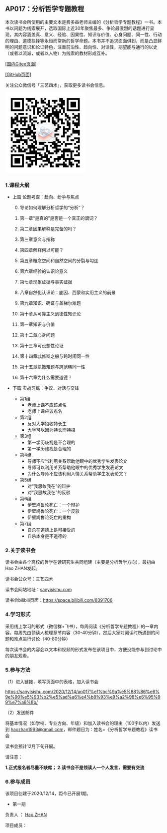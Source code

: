

## AP017：分析哲学专题教程

本次读书会所使用的主要文本是费多益老师主编的《分析哲学专题教程》一书。本书以问题为线索展开，选取国际上近30年聚焦最多、争论最激烈的话题进行呈现，其内容涵盖真、意义、经验、因果性、知识与价值、心身问题、同一性、行动的理由、道德抉择等永恒而常新的哲学命题。本书并不追求面面俱到，而是凸显鲜明的问题意识和论证特色，注重前沿性、趋向性、对话性，期望能与通行的以史（或者以流派，或者以人物）为线索的教材形成互补。

[[国内Gitee页面]](https://tquadrivium.gitee.io/athematicguidetoanalyticphilosophy)

[[GitHub页面]](https://tquadrivium.github.io/AThematicGuidetoAnalyticPhilosophy/)

关注公众微信号「三艺四术」，获取更多读书会信息。

![](img/qrcode.jpg)

### 1.课程大纲

- 上篇 论题考查：趋向、纷争与焦点

  0. 导论如何理解分析哲学的“分析”？

  1. 第一章“是真的”是否是一个真正的谓词？

  2. 第二章因果解释是完备的吗？

  3. 第三章意义与指称

  4. 第四章解释何以可能？

  5. 第五章概念空间和自然空间的分裂与勾连

  6. 第六章经验的认识论意义

  7. 第七章现象证据与事实证据
  8. 八章自然化认识论：蒯因、西蒙和实用主义的前景

  9. 第九章知识、确证与盖梯尔难题

  10. 第十章从可靠主义到德性知识论

  11. 第一章知识与价值

  12. 第十二章心身问题

  13. 第十三章可设想性论证

  14. 第十四章忒修斯之船与跨时间同一性

  15. 第十五章凯撒难题与跨范畴同一性

  16. 第十六章为什么需要道德？

- 下篇 实战习练：争议、对话与交锋

  - 第1组
    - 老师上课不应该点名
    - 老师上课应该点名
  - 第2组
    - 反对大学招收特长生
    - 大学可以因为特长而特招
  - 第3组
    - 第一学历歧视是不合理的
    - 第一学历歧视是合理的
  - 第4组
    - 导师不应当利用关系帮助他眼中的优秀学生发表论文
    - 导师可以利用关系帮助他眼中的优秀学生发表论文
    - 为什么导师不应该利用人情关系帮助学生发表论文？
  - 第5组
    - 对“我思故我在”的辩护
    - 对“我思故我在”的反驳
  - 第6组
    - 伊壁鸠鲁论死亡：一个辩护
    - 伊壁鸠鲁论死亡：一个反驳
    - 伊壁鸠鲁论死亡的重构
  - 第7组
    - 自杀在道德上是可接受的
    - 自杀本身是不道德的

### 2.关于读书会

读书会由各个高校的哲学在读研究生共同组建（主要是分析哲学方向），最初由Hao ZHAN发起。

读书会公众号：三艺四术

读书会网站地址：[sanyisishu.com](sanyisishu.com)

读书会bilibili页面：https://space.bilibili.com/8391706

### 4.学习形式

采用线上学习的形式（微信群+飞书），每周阅读《分析哲学专题教程》的一章内容。每周先由领读人梳理章节内容（30-40分钟），然后大家对阅读时所遇到的问题和难点进行讨论（40-80分钟）

每次读书会的内容会以文本和视频的形式发布在该项目中，方便没能参与到讨论中的朋友观看。

### 5.参与方法

（1）进入链接，填写页面中的表格，加入读书会

https://sanyisishu.com/2020/12/14/ap017%ef%bc%9a%e5%88%86%e6%9e%90%e5%93%b2%e5%ad%a6%e4%b8%93%e9%a2%98%e6%95%99%e7%a8%8b/

（2）发送邮件

将基本情况（如学校、专业方向、年级）和加入读书会的理由（100字以内）发送到 haozhan1993@gmail.com，邮件题目为：姓名+《分析哲学专题教程》读书会

读书会预计12月下旬开展。

请注意：

**1.正式报名者尽量不缺席； 2.读书会不是领读人一个人发言，需要有交流**



### 6.参与成员

该项目创建于2020/12/14，距今已开展1期。

- 第一期

负责人	：	[Hao ZHAN](https://github.com/zhanhao93)

项目成员：	

